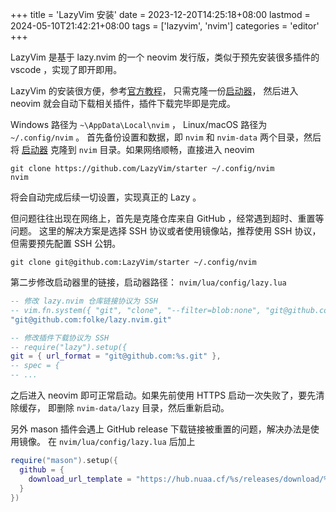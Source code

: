 +++
title = 'LazyVim 安装'
date = 2023-12-20T14:25:18+08:00
lastmod = 2024-05-10T21:42:21+08:00
tags = ['lazyvim', 'nvim']
categories = 'editor'
+++

LazyVim 是基于 lazy.nvim 的一个 neovim 发行版，类似于预先安装很多插件的 vscode
，实现了即开即用。

<!--more-->

LazyVim 的安装很方便，参考[官方教程](https://www.lazyvim.org/installation)，
只需克隆一份[启动器](https://github.com/LazyVim/starter)，
然后进入 neovim 就会自动下载相关插件，插件下载完毕即是完成。

Windows 路径为 `~\AppData\Local\nvim` ， Linux/macOS 路径为 `~/.config/nvim` 。
首先备份设置和数据，即 `nvim` 和 `nvim-data` 两个目录，然后将
[启动器](https://github.com/LazyVim/starter)
克隆到 `nvim` 目录。如果网络顺畅，直接进入 neovim

```
git clone https://github.com/LazyVim/starter ~/.config/nvim
nvim
```

将会自动完成后续一切设置，实现真正的 Lazy 。

但问题往往出现在网络上，首先是克隆仓库来自 GitHub ，经常遇到超时、重置等问题。
这里的解决方案是选择 SSH 协议或者使用镜像站，推荐使用 SSH 协议，但需要预先配置 SSH 公钥。

```
git clone git@github.com:LazyVim/starter ~/.config/nvim
```

第二步修改启动器里的链接，启动器路径： `nvim/lua/config/lazy.lua`

```lua
-- 修改 lazy.nvim 仓库链接协议为 SSH
-- vim.fn.system({ "git", "clone", "--filter=blob:none", "git@github.com:folke/lazy.nvim.git", "--branch=stable", lazypath })
"git@github.com:folke/lazy.nvim.git"

-- 修改插件下载协议为 SSH
-- require("lazy").setup({
git = { url_format = "git@github.com:%s.git" },
-- spec = {
-- ...
```

之后进入 neovim 即可正常启动。如果先前使用 HTTPS 启动一次失败了，要先清除缓存，
即删除 `nvim-data/lazy` 目录，然后重新启动。

另外 mason 插件会遇上 GitHub release 下载链接被重置的问题，解决办法是使用镜像。
在 `nvim/lua/config/lazy.lua` 后加上

```lua
require("mason").setup({
  github = {
    download_url_template = "https://hub.nuaa.cf/%s/releases/download/%s/%s",
  }
})
```
